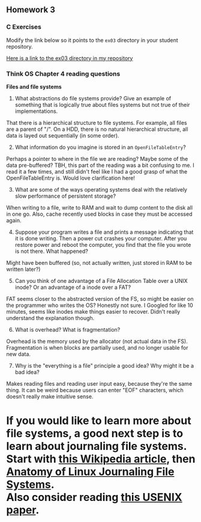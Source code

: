 ## Homework 3

### C Exercises

Modify the link below so it points to the `ex03` directory in your
student repository.

[Here is a link to the ex03 directory in my repository](https://github.com/davidabrahams/ExercisesInC/tree/master/exercises/ex03)


### Think OS Chapter 4 reading questions

**Files and file systems**

1) What abstractions do file systems provide?  Give an example of something that is logically true about files systems but not true of their implementations.

That there is a hierarchical structure to file systems. For example, all files are a parent of "/". On a HDD, there is no natural hierarchical structure, all data is layed out sequentially (in some order).

2) What information do you imagine is stored in an `OpenFileTableEntry`?

Perhaps a pointer to where in the file we are reading? Maybe some of the data pre-buffered? TBH, this part of the reading was a bit confusing to me. I read it a few times, and still didn't feel like I had a good grasp of what the OpenFileTableEntry is. Would love clarification here!

3) What are some of the ways operating systems deal with the relatively slow performance of persistent storage?

When writing to a file, write to RAM and wait to dump content to the disk all in one go. Also, cache recently used blocks in case they must be accessed again.

4) Suppose your program writes a file and prints a message indicating that it is done writing. Then a power cut crashes your computer.  After you restore power and reboot the computer, you find that the file you wrote is not there.  What happened?

Might have been buffered (so, not actually written, just stored in RAM to be written later?)

5) Can you think of one advantage of a File Allocation Table over a UNIX inode?  Or an advantage of a inode over a FAT?

FAT seems closer to the abstracted version of the FS, so might be easier on the programmer who writes the OS? Honestly not sure. I Googled for like 10 minutes, seems like inodes make things easier to recover. Didn't really understand the explanation though.

6) What is overhead?  What is fragmentation?

Overhead is the memory used by the allocator (not actual data in the FS). Fragmentation is when blocks are partially used, and no longer usable for new data.

7) Why is the "everything is a file" principle a good idea?  Why might it be a bad idea?

Makes reading files and reading user input easy, because they're the same thing. It can be weird because users can enter "EOF" characters, which doesn't really make intuitive sense.

If you would like to learn more about file systems, a good next step is to learn about journaling file systems.  
Start with [this Wikipedia article](https://en.wikipedia.org/wiki/Journaling_file_system), then 
[Anatomy of Linux Journaling File Systems](http://www.ibm.com/developerworks/library/l-journaling-filesystems/index.html).  
Also consider reading [this USENIX paper](https://www.usenix.org/legacy/event/usenix05/tech/general/full_papers/prabhakaran/prabhakaran.pdf).
=======
